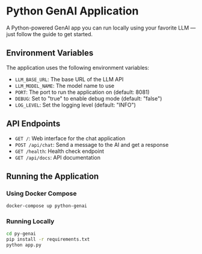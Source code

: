 # Python GenAI Application

A Python-powered GenAI app you can run locally using your favorite LLM — just follow the guide to get started.

## Environment Variables

The application uses the following environment variables:

- `LLM_BASE_URL`: The base URL of the LLM API
- `LLM_MODEL_NAME`: The model name to use
- `PORT`: The port to run the application on (default: 8081)
- `DEBUG`: Set to "true" to enable debug mode (default: "false")
- `LOG_LEVEL`: Set the logging level (default: "INFO")

## API Endpoints

- `GET /`: Web interface for the chat application
- `POST /api/chat`: Send a message to the AI and get a response
- `GET /health`: Health check endpoint
- `GET /api/docs`: API documentation

## Running the Application

### Using Docker Compose

```bash
docker-compose up python-genai
```

### Running Locally

```bash
cd py-genai
pip install -r requirements.txt
python app.py
```
